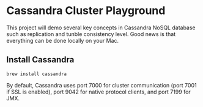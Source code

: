 # Cassandra Cluster Playground

This project will demo several key concepts in Cassandra NoSQL database such as replication and tunble consistency level.
Good news is that everything can be done locally on your Mac.

## Install Cassandra

```brew install cassandra```

By default, Cassandra uses port 7000 for cluster communication (port 7001 if SSL is enabled), port 9042 for native protocol clients, and port 7199 for JMX.
